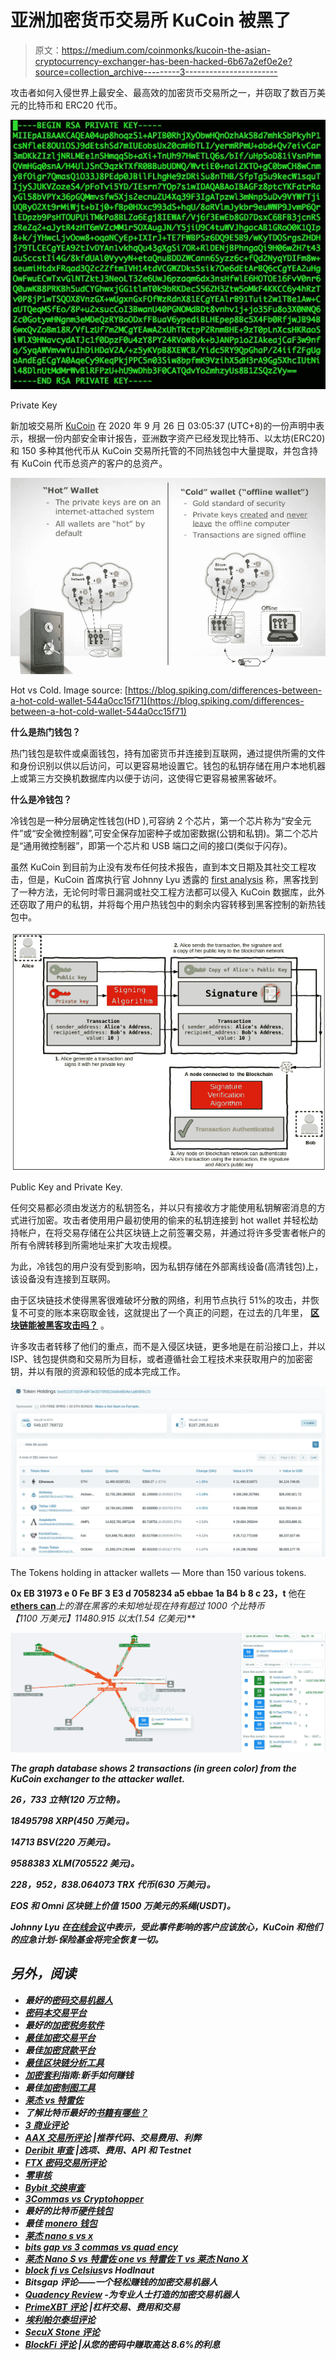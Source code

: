 # 亚洲加密货币交易所 KuCoin 被黑了

> 原文：<https://medium.com/coinmonks/kucoin-the-asian-cryptocurrency-exchanger-has-been-hacked-6b67a2ef0e2e?source=collection_archive---------3----------------------->

攻击者如何入侵世界上最安全、最高效的加密货币交易所之一，并窃取了数百万美元的比特币和 ERC20 代币。

![](img/ae2b7c905facef6d404712a005e4b1f2.png)

Private Key

新加坡交易所 [KuCoin](https://www.kucoin.com/) 在 2020 年 9 月 26 日 03:05:37 (UTC+8)的一份声明中表示，根据一份内部安全审计报告，亚洲数字资产已经发现比特币、以太坊(ERC20)和 150 多种其他代币从 KuCoin 交易所托管的不同热钱包中大量提取，并包含持有 KuCoin 代币总资产的客户的总资产。

![](img/d700c8a105077817eb93cb0e57a09bf8.png)

Hot vs Cold. Image source: [https://blog.spiking.com/differences-between-a-hot-cold-wallet-544a0cc15f71](https://blog.spiking.com/differences-between-a-hot-cold-wallet-544a0cc15f71)

**什么是热门钱包？**

热门钱包是软件或桌面钱包，持有加密货币并连接到互联网，通过提供所需的文件和身份识别以供以后访问，可以更容易地设置它。钱包的私钥存储在用户本地机器上或第三方交换机数据库内以便于访问，这使得它更容易被黑客破坏。

**什么是冷钱包？**

冷钱包是一种分层确定性钱包(HD ),可容纳 2 个芯片，第一个芯片称为“安全元件”或“安全微控制器”,可安全保存加密种子或加密数据(公钥和私钥)。第二个芯片是“通用微控制器”，即第一个芯片和 USB 端口之间的接口(类似于闪存)。

虽然 KuCoin 到目前为止没有发布任何技术报告，直到本文日期及其社交工程攻击，但是，KuCoin 首席执行官 Johnny Lyu 透露的 [first analysis](https://www.kucoin.com/news/en-kucoin-security-incident-update) 称，黑客找到了一种方法，无论何时零日漏洞或社交工程方法都可以侵入 KuCoin 数据库，此外还窃取了用户的私钥，并将每个用户热钱包中的剩余内容转移到黑客控制的新热钱包中。

![](img/721f854bf52e3cf2a78d8ff636cce1ab.png)

Public Key and Private Key.

任何交易都必须由发送方的私钥签名，并以只有接收方才能使用私钥解密消息的方式进行加密。攻击者使用用户最初使用的偷来的私钥连接到 hot wallet 并轻松劫持帐户，在将交易存储在公共区块链上之前签署交易，并通过将许多受害者帐户的所有令牌转移到所需地址来扩大攻击规模。

为此，冷钱包的用户没有受到影响，因为私钥存储在外部离线设备(高清钱包)上，该设备没有连接到互联网。

由于区块链技术使得黑客很难破坏分散的网络，利用节点执行 51%的攻击，并恢复不可变的账本来窃取金钱，这就提出了一个真正的问题，在过去的几年里， [**区块链能被黑客攻击吗？**](/ai-in-plain-english/blockchain-technology-is-robust-and-promising-technology-4df6462f3845) 。

许多攻击者转移了他们的重点，而不是入侵区块链，更多地是在前沿接口上，并以 ISP、钱包提供商和交易所为目标，或者遵循社会工程技术来获取用户的加密密钥，并以有限的资源和较低的成本完成工作。

![](img/c20f41f12068c74a97bb4e5dd47e58f5.png)

The Tokens holding in attacker wallets — More than 150 various tokens.

**0x EB 31973 e 0 Fe BF 3 E3 d 7058234 a5 ebbae 1a B4 b 8 c 23，t** 他在[**ethers can**](https://etherscan.io/tokenholdings?a=0xeb31973e0febf3e3d7058234a5ebbae1ab4b8c23&ps=100&sort=total_price_usd&order=desc&p=1)**上的潜在黑客的未知地址现在持有超过 *1000 个比特币**【1100 万美元】*11480.915 以太*(1.54 亿美元)***

***![](img/44bc380a0b5b8c086d7e5138a99b9416.png)***

***The graph database shows 2 transactions (in green color) from the KuCoin exchanger to the attacker wallet.***

***26，733 立特(120 万立特)。***

***18495798 XRP(450 万美元)。***

***14713 BSV(220 万美元)。***

***9588383 XLM(705522 美元)。***

***228，952，838.064073 TRX 代币(630 万美元)。***

***EOS 和 Omni 区块链上价值 1500 万美元的系绳(USDT)。***

***Johnny Lyu 在[在线会议](https://www.kucoin.com/news/en-kucoin-ceo-livestream-recap-latest-updates-about-security-incident)中表示，受此事件影响的客户应该放心，KuCoin 和他们的应急计划-保险基金将完全恢复一切。***

## ***另外，阅读***

*   ***最好的[密码交易机器人](/coinmonks/crypto-trading-bot-c2ffce8acb2a)***
*   ***[密码本交易平台](/coinmonks/top-10-crypto-copy-trading-platforms-for-beginners-d0c37c7d698c)***
*   ***最好的[加密税务软件](/coinmonks/best-crypto-tax-tool-for-my-money-72d4b430816b)***
*   ***[最佳加密交易平台](/coinmonks/the-best-crypto-trading-platforms-in-2020-the-definitive-guide-updated-c72f8b874555)***
*   ***最佳[加密贷款平台](/coinmonks/top-5-crypto-lending-platforms-in-2020-that-you-need-to-know-a1b675cec3fa)***
*   ***[最佳区块链分析工具](https://bitquery.io/blog/best-blockchain-analysis-tools-and-software)***
*   ***[加密套利](/coinmonks/crypto-arbitrage-guide-how-to-make-money-as-a-beginner-62bfe5c868f6)指南:新手如何赚钱***
*   ***最佳[加密制图工具](/coinmonks/what-are-the-best-charting-platforms-for-cryptocurrency-trading-85aade584d80)***
*   ***[莱杰 vs 特雷佐](/coinmonks/ledger-vs-trezor-best-hardware-wallet-to-secure-cryptocurrency-22c7a3fd391e)***
*   ***了解比特币最好的[书籍有哪些？](/coinmonks/what-are-the-best-books-to-learn-bitcoin-409aeb9aff4b)***
*   ***[3 商业评论](/coinmonks/3commas-review-an-excellent-crypto-trading-bot-2020-1313a58bec92)***
*   ***[AAX 交易所评论](/coinmonks/aax-exchange-review-2021-67c5ea09330c) |推荐代码、交易费用、利弊***
*   ***[Deribit 审查](/coinmonks/deribit-review-options-fees-apis-and-testnet-2ca16c4bbdb2) |选项、费用、API 和 Testnet***
*   ***[FTX 密码交易所评论](/coinmonks/ftx-crypto-exchange-review-53664ac1198f)***
*   ***[零审核](/coinmonks/ngrave-zero-review-c465cf8307fc)***
*   ***[Bybit 交换审查](/coinmonks/bybit-exchange-review-dbd570019b71)***
*   ***[3Commas vs Cryptohopper](/coinmonks/cryptohopper-vs-3commas-vs-shrimpy-a2c16095b8fe)***
*   ***最好的比特币[硬件钱包](/coinmonks/the-best-cryptocurrency-hardware-wallets-of-2020-e28b1c124069?source=friends_link&sk=324dd9ff8556ab578d71e7ad7658ad7c)***
*   ***最佳 [monero 钱包](https://blog.coincodecap.com/best-monero-wallets)***
*   ***[莱杰 nano s vs x](https://blog.coincodecap.com/ledger-nano-s-vs-x)***
*   ***[bits gap vs 3 commas vs quad ency](https://blog.coincodecap.com/bitsgap-3commas-quadency)***
*   ***[莱杰 Nano S vs 特雷佐 one vs 特雷佐 T vs 莱杰 Nano X](https://blog.coincodecap.com/ledger-nano-s-vs-trezor-one-ledger-nano-x-trezor-t)***
*   ***[block fi vs Celsius](/coinmonks/blockfi-vs-celsius-vs-hodlnaut-8a1cc8c26630)vs Hodlnaut***
*   ***Bitsgap 评论——一个轻松赚钱的加密交易机器人***
*   ***[Quadency Review](/coinmonks/quadency-review-a-crypto-trading-automation-platform-3068eaa374e1) -为专业人士打造的加密交易机器人***
*   ***[PrimeXBT 评论](/coinmonks/primexbt-review-88e0815be858) |杠杆交易、费用和交易***
*   ***[埃利帕尔泰坦评论](/coinmonks/ellipal-titan-review-85e9071dd029)***
*   ***[SecuX Stone 评论](https://blog.coincodecap.com/secux-stone-hardware-wallet-review)***
*   ***[BlockFi 评论](/coinmonks/blockfi-review-53096053c097) |从您的密码中赚取高达 8.6%的利息***